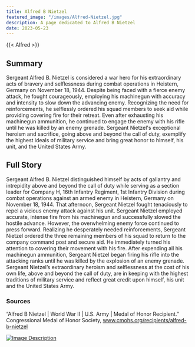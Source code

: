 ```yaml
---
title: Alfred B Nietzel
featured_image: "/images/Alfred-Nietzel.jpg"
description: A page dedicated to Alfred B Nietzel
date: 2023-05-23
---
```


{{< Alfred >}}

## Summary
Sergeant Alfred B. Nietzel is considered a war hero for his extraordinary acts of bravery and selflessness during combat operations in Heistern, Germany on November 18, 1944. Despite being faced with a fierce enemy attack, he fought courageously, employing his machinegun with accuracy and intensity to slow down the advancing enemy. Recognizing the need for reinforcements, he selflessly ordered his squad members to seek aid while providing covering fire for their retreat. Even after exhausting his machinegun ammunition, he continued to engage the enemy with his rifle until he was killed by an enemy grenade. Sergeant Nietzel's exceptional heroism and sacrifice, going above and beyond the call of duty, exemplify the highest ideals of military service and bring great honor to himself, his unit, and the United States Army.

## Full Story
Sergeant Alfred B. Nietzel distinguished himself by acts of gallantry and intrepidity above and beyond the call of duty while serving as a section leader for Company H, 16th Infantry Regiment, 1st Infantry Division during combat operations against an armed enemy in Heistern, Germany on November 18, 1944. That afternoon, Sergeant Nietzel fought tenaciously to repel a vicious enemy attack against his unit. Sergeant Nietzel employed accurate, intense fire from his machinegun and successfully slowed the hostile advance. However, the overwhelming enemy force continued to press forward. Realizing he desperately needed reinforcements, Sergeant Nietzel ordered the three remaining members of his squad to return to the company command post and secure aid. He immediately turned his attention to covering their movement with his fire. After expending all his machinegun ammunition, Sergeant Nietzel began firing his rifle into the attacking ranks until he was killed by the explosion of an enemy grenade. Sergeant Nietzel’s extraordinary heroism and selflessness at the cost of his own life, above and beyond the call of duty, are in keeping with the highest traditions of military service and reflect great credit upon himself, his unit and the United States Army.

### Sources
“Alfred B Nietzel | World War II | U.S. Army | Medal of Honor Recipient.” Congressional Medal of Honor Society, www.cmohs.org/recipients/alfred-b-nietzel 

[![Image Description](/images/Audie-murphy.jpg)](/posts/audie-leon-murphy/)
